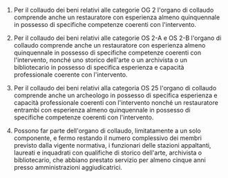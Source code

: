 1. Per il collaudo dei beni relativi alle categorie OG 2 l'organo di collaudo comprende anche un restauratore con esperienza almeno quinquennale in possesso di specifiche competenze coerenti con l'intervento.

2. Per il collaudo dei beni relativi alle categorie OS 2-A e OS 2-B l'organo di collaudo comprende anche un restauratore con esperienza almeno quinquennale in possesso di specifiche competenze coerenti con l'intervento, nonché uno storico dell'arte o un archivista o un bibliotecario in possesso di specifica esperienza e capacità professionale coerente con l'intervento.

3. Per il collaudo dei beni relativi alla categoria OS 25 l'organo di collaudo comprende anche un archeologo in possesso di specifica esperienza e capacità professionale coerenti con l'intervento nonché un restauratore entrambi con esperienza almeno quinquennale in possesso di specifiche competenze coerenti con l'intervento.

4. Possono far parte dell'organo di collaudo, limitatamente a un solo componente, e fermo restando il numero complessivo dei membri previsto dalla vigente normativa, i funzionari delle stazioni appaltanti, laureati e inquadrati con qualifiche di storico dell'arte, archivista o bibliotecario, che abbiano prestato servizio per almeno cinque anni presso amministrazioni aggiudicatrici.